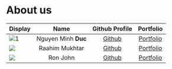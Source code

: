 # About us

Display |        Name         |             Github Profile              | Portfolio 
--------|:-------------------:|:---------------------------------------:|:---------:
![1](https://via.placeholder.com/100.png?text=Photo) | Nguyen Minh **Duc** |   [Github](https://github.com/k1b1t0)   | [Portfolio](docs/team/duc.md)
![](https://via.placeholder.com/100.png?text=Photo) |   Raahim Mukhtar    | [Github](https://github.com/mukhtarcal) | [Portfolio](docs/team/raahimmukhtar.md)
![](https://via.placeholder.com/100.png?text=Photo) |      Ron John       |      [Github](https://github.com/)      | [Portfolio](docs/team/johndoe.md)
